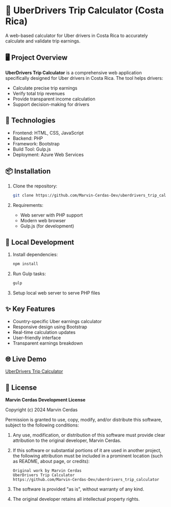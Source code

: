 # 🚗 UberDrivers Trip Calculator (Costa Rica)

A web-based calculator for Uber drivers in Costa Rica to accurately calculate and validate trip earnings.

## 🖥️ Project Overview

**UberDrivers Trip Calculator** is a comprehensive web application specifically designed for Uber drivers in Costa Rica. The tool helps drivers:
- Calculate precise trip earnings
- Verify total trip revenues
- Provide transparent income calculation
- Support decision-making for drivers

## 🔧 Technologies
- Frontend: HTML, CSS, JavaScript
- Backend: PHP
- Framework: Bootstrap
- Build Tool: Gulp.js
- Deployment: Azure Web Services

## 📦 Installation

1. Clone the repository:
   ```bash
   git clone https://github.com/Marvin-Cerdas-Dev/uberdrivers_trip_calculator.git
   ```

2. Requirements:
   - Web server with PHP support
   - Modern web browser
   - Gulp.js (for development)

## 🚀 Local Development

1. Install dependencies:
   ```bash
   npm install
   ```

2. Run Gulp tasks:
   ```bash
   gulp
   ```

3. Setup local web server to serve PHP files

## ✨ Key Features
- Country-specific Uber earnings calculator
- Responsive design using Bootstrap
- Real-time calculation updates
- User-friendly interface
- Transparent earnings breakdown

## 🌐 Live Demo
[UberDrivers Trip Calculator](https://crubercalc.azurewebsites.net/country/cr/index.php)

## 📄 License
**Marvin Cerdas Development License**

Copyright (c) 2024 Marvin Cerdas

Permission is granted to use, copy, modify, and/or distribute this software, subject to the following conditions:

1. Any use, modification, or distribution of this software must provide clear attribution to the original developer, Marvin Cerdas.

2. If this software or substantial portions of it are used in another project, the following attribution must be included in a prominent location (such as README, about page, or credits):
   ```
   Original work by Marvin Cerdas
   UberDrivers Trip Calculator
   https://github.com/Marvin-Cerdas-Dev/uberdrivers_trip_calculator
   ```

3. The software is provided "as is", without warranty of any kind.

4. The original developer retains all intellectual property rights.
